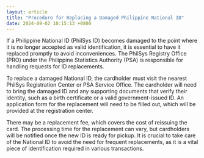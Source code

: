 ```yaml
---
layout: article
title: "Procedure for Replacing a Damaged Philippine National ID"
date: 2024-09-02 10:15:13 +0800
---
```


<p>If a Philippine National ID (PhilSys ID) becomes damaged to the point where it is no longer accepted as valid identification, it is essential to have it replaced promptly to avoid inconveniences. The PhilSys Registry Office (PRO) under the Philippine Statistics Authority (PSA) is responsible for handling requests for ID replacements.</p><p>To replace a damaged National ID, the cardholder must visit the nearest PhilSys Registration Center or PSA Service Office. The cardholder will need to bring the damaged ID and any supporting documents that verify their identity, such as a birth certificate or a valid government-issued ID. An application form for the replacement will need to be filled out, which will be provided at the registration center.</p><p>There may be a replacement fee, which covers the cost of reissuing the card. The processing time for the replacement can vary, but cardholders will be notified once the new ID is ready for pickup. It is crucial to take care of the National ID to avoid the need for frequent replacements, as it is a vital piece of identification required in various transactions.</p>